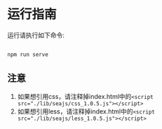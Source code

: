 # 运行指南

运行请执行如下命令:

```bash

npm run serve

```

## 注意

1. 如果想引用css，请注释掉index.html中的`<script src="./lib/seajs/css_1.0.5.js"></script>`
2. 如果想引用less，请注释掉index.html中的`<script src="./lib/seajs/less_1.0.5.js"></script>`